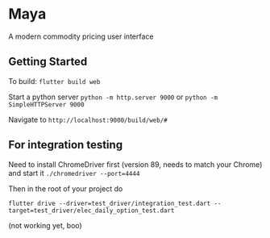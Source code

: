 # Maya

A modern commodity pricing user interface

## Getting Started

To build: ```flutter build web```

Start a python server ```python -m http.server 9000```
or ```python -m SimpleHTTPServer 9000```

Navigate to ```http://localhost:9000/build/web/#```


## For integration testing

Need to install ChromeDriver first (version 89, needs to match your Chrome) 
and start it ```./chromedriver --port=4444```

Then in the root of your project do
```
flutter drive --driver=test_driver/integration_test.dart --target=test_driver/elec_daily_option_test.dart
```
(not working yet, boo)